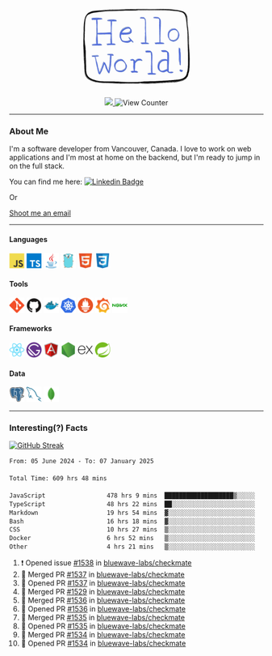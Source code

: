 <div align="center">
    <img src="./img/hello_world.webp" height="200px" width="">
    <div>
        <a href="https://www.linkedin.com/in/ajhollid">
            <img src="https://img.shields.io/badge/LinkedIn-blue"/>
        </a>
        <img src="https://komarev.com/ghpvc/?username=ajhollid&color=yellow" alt="View Counter">
    </div>
</div>

---

### About Me

I'm a software developer from Vancouver, Canada. I love to work on web applications and I'm most at home on the backend, but I'm ready to jump in on the full stack.

You can find me here: [![Linkedin Badge](https://img.shields.io/badge/-ajhollid-blue?style=flat&logo=Linkedin&logoColor=white)](https://www.linkedin.com/in/ajhollid)

Or

[Shoot me an email](mailto:ajhollid@gmail.com)

---

#### Languages

<div>
    <img src="./img/devicons/javascript-original.svg" width=30 height=30 alt="JavaScript">
    <img src="/img/devicons/typescript-original.svg" width=30 height=30 alt="TypeScript">
    <img src="./img/devicons/java-original.svg" width=30 height=30 alt="Java">
    <img src="./img/devicons/go-original.svg" width=30 height=30 alt="Golang">
    <img src="./img/devicons/html5-original.svg" width=30 height=30 alt="HTML 5">
    <img src="./img/devicons/css3-original.svg" width=30 height=30 alt="CSS 3">
</div>

#### Tools

<div>
    <img src="./img/devicons/git-original.svg" width=30 height=30 alt="Git">
    <img src="./img/devicons/github-original.svg" width=30 height=30 alt="Github">
    <img src="./img/devicons/docker-original.svg" width=30 
    height=30 alt="Docker">
    <img src="./img/devicons/kubernetes-original.svg" width=30 height=30 alt="K8">
    <img src="./img/devicons/prometheus-original.svg" width=30 height=30 alt="Prometheus">
    <img src="./img/devicons/grafana-original.svg" width=30 height=30 alt="Grafana">
    <img src="./img/devicons/nginx-original.svg" width=30 height=30 alt="Nginx">
</div>

#### Frameworks

<div>
    <img src="./img/devicons/react-original.svg" width=30 height=30 alt="React">
    <img src="./img/devicons/gatsby-original.svg" width=30 height=30 alt="Gatsby">
    <img src="./img/devicons/angularjs-original.svg" width=30 height=30 alt="AngularJS">
    <img src="./img/devicons/nodejs-original.svg" width=30 height=30 alt="NodeJS">
    <img src="./img/devicons/express-original.svg" width=30 height=30 alt="Express">
    <img src="./img/devicons/spring-original.svg" width=30 height=30 alt="Spring">
</div>

#### Data

<div>
    <img src="./img/devicons/postgresql-original.svg" width=30 height=30 alt="Postgresql">
    <img src="./img/devicons/mysql-original.svg" width=30 height=30 alt="Mysql">
    <img src="./img/devicons/mongodb-original.svg" width=30 height=30 alt="MongoDB">
</div>

---

### Interesting(?) Facts

[![GitHub Streak](http://github-readme-streak-stats.herokuapp.com?user=ajhollid)](https://git.io/streak-stats)

 <!--START_SECTION:waka-->

```txt
From: 05 June 2024 - To: 07 January 2025

Total Time: 609 hrs 48 mins

JavaScript                 478 hrs 9 mins  ███████████████████▒░░░░░   77.85 %
TypeScript                 48 hrs 22 mins  ██░░░░░░░░░░░░░░░░░░░░░░░   07.88 %
Markdown                   19 hrs 54 mins  ▓░░░░░░░░░░░░░░░░░░░░░░░░   03.24 %
Bash                       16 hrs 18 mins  ▓░░░░░░░░░░░░░░░░░░░░░░░░   02.66 %
CSS                        10 hrs 27 mins  ▒░░░░░░░░░░░░░░░░░░░░░░░░   01.70 %
Docker                     6 hrs 52 mins   ▒░░░░░░░░░░░░░░░░░░░░░░░░   01.12 %
Other                      4 hrs 21 mins   ▒░░░░░░░░░░░░░░░░░░░░░░░░   00.71 %
```

<!--END_SECTION:waka-->


<!--START_SECTION:activity-->
1. ❗ Opened issue [#1538](https://github.com/bluewave-labs/checkmate/issues/1538) in [bluewave-labs/checkmate](https://github.com/bluewave-labs/checkmate)
2. 🎉 Merged PR [#1537](https://github.com/bluewave-labs/checkmate/pull/1537) in [bluewave-labs/checkmate](https://github.com/bluewave-labs/checkmate)
3. 💪 Opened PR [#1537](https://github.com/bluewave-labs/checkmate/pull/1537) in [bluewave-labs/checkmate](https://github.com/bluewave-labs/checkmate)
4. 🎉 Merged PR [#1529](https://github.com/bluewave-labs/checkmate/pull/1529) in [bluewave-labs/checkmate](https://github.com/bluewave-labs/checkmate)
5. 🎉 Merged PR [#1536](https://github.com/bluewave-labs/checkmate/pull/1536) in [bluewave-labs/checkmate](https://github.com/bluewave-labs/checkmate)
6. 💪 Opened PR [#1536](https://github.com/bluewave-labs/checkmate/pull/1536) in [bluewave-labs/checkmate](https://github.com/bluewave-labs/checkmate)
7. 🎉 Merged PR [#1535](https://github.com/bluewave-labs/checkmate/pull/1535) in [bluewave-labs/checkmate](https://github.com/bluewave-labs/checkmate)
8. 💪 Opened PR [#1535](https://github.com/bluewave-labs/checkmate/pull/1535) in [bluewave-labs/checkmate](https://github.com/bluewave-labs/checkmate)
9. 🎉 Merged PR [#1534](https://github.com/bluewave-labs/checkmate/pull/1534) in [bluewave-labs/checkmate](https://github.com/bluewave-labs/checkmate)
10. 💪 Opened PR [#1534](https://github.com/bluewave-labs/checkmate/pull/1534) in [bluewave-labs/checkmate](https://github.com/bluewave-labs/checkmate)
<!--END_SECTION:activity-->
